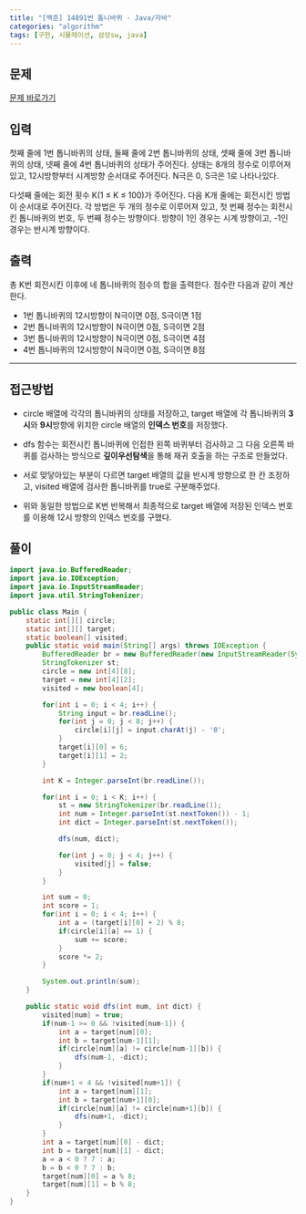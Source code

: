 ```yaml
---
title: "[백준] 14891번 톱니바퀴 - Java/자바"
categories: "algorithm"
tags: [구현, 시뮬레이션, 삼성sw, java]
---
```


## 문제

[문제 바로가기](https://www.acmicpc.net/problem/14891)

## 입력

첫째 줄에 1번 톱니바퀴의 상태, 둘째 줄에 2번 톱니바퀴의 상태, 셋째 줄에 3번 톱니바퀴의 상태, 넷째 줄에 4번 톱니바퀴의 상태가 주어진다. 상태는 8개의 정수로 이루어져 있고, 12시방향부터 시계방향 순서대로 주어진다. N극은 0, S극은 1로 나타나있다.

다섯째 줄에는 회전 횟수 K(1 ≤ K ≤ 100)가 주어진다. 다음 K개 줄에는 회전시킨 방법이 순서대로 주어진다. 각 방법은 두 개의 정수로 이루어져 있고, 첫 번째 정수는 회전시킨 톱니바퀴의 번호, 두 번째 정수는 방향이다. 방향이 1인 경우는 시계 방향이고, -1인 경우는 반시계 방향이다.

## 출력

총 K번 회전시킨 이후에 네 톱니바퀴의 점수의 합을 출력한다. 점수란 다음과 같이 계산한다.

- 1번 톱니바퀴의 12시방향이 N극이면 0점, S극이면 1점
- 2번 톱니바퀴의 12시방향이 N극이면 0점, S극이면 2점
- 3번 톱니바퀴의 12시방향이 N극이면 0점, S극이면 4점
- 4번 톱니바퀴의 12시방향이 N극이면 0점, S극이면 8점



---



## 접근방법

- circle 배열에 각각의 톱니바퀴의 상태를 저장하고, target 배열에 각 톱니바퀴의 **3시**와 **9시**방향에 위치한 circle 배열의 **인덱스 번호**를 저장했다. 

- dfs 함수는 회전시킨 톱니바퀴에 인접한 왼쪽 바퀴부터 검사하고 그 다음 오른쪽 바퀴를 검사하는 방식으로 **깊이우선탐색**을 통해 재귀 호출을 하는 구조로 만들었다. 

- 서로 맞닿아있는 부분이 다르면 target 배열의 값을 반시계 방향으로 한 칸 조정하고, visited 배열에 검사한 톱니바퀴를 true로 구분해주었다.

- 위와 동일한 방법으로 K번 반복해서 최종적으로 target 배열에 저장된 인덱스 번호를 이용해 12시 방향의 인덱스 번호를 구했다.



## 풀이

```java
import java.io.BufferedReader;
import java.io.IOException;
import java.io.InputStreamReader;
import java.util.StringTokenizer;

public class Main {
    static int[][] circle;
    static int[][] target;
    static boolean[] visited;
    public static void main(String[] args) throws IOException {
        BufferedReader br = new BufferedReader(new InputStreamReader(System.in));
        StringTokenizer st;
        circle = new int[4][8];
        target = new int[4][2];
        visited = new boolean[4];

        for(int i = 0; i < 4; i++) {
            String input = br.readLine();
            for(int j = 0; j < 8; j++) {
                circle[i][j] = input.charAt(j) - '0';
            }
            target[i][0] = 6;
            target[i][1] = 2;
        }

        int K = Integer.parseInt(br.readLine());

        for(int i = 0; i < K; i++) {
            st = new StringTokenizer(br.readLine());
            int num = Integer.parseInt(st.nextToken()) - 1;
            int dict = Integer.parseInt(st.nextToken());

            dfs(num, dict);

            for(int j = 0; j < 4; j++) {
                visited[j] = false;
            }
        }

        int sum = 0;
        int score = 1;
        for(int i = 0; i < 4; i++) {
            int a = (target[i][0] + 2) % 8;
            if(circle[i][a] == 1) {
                sum += score;
            }
            score *= 2;
        }

        System.out.println(sum);
    }

    public static void dfs(int num, int dict) {
        visited[num] = true;
        if(num-1 >= 0 && !visited[num-1]) {
            int a = target[num][0];
            int b = target[num-1][1];
            if(circle[num][a] != circle[num-1][b]) {
                dfs(num-1, -dict);
            }
        }
        if(num+1 < 4 && !visited[num+1]) {
            int a = target[num][1];
            int b = target[num+1][0];
            if(circle[num][a] != circle[num+1][b]) {
                dfs(num+1, -dict);
            }
        }
        int a = target[num][0] - dict;
        int b = target[num][1] - dict;
        a = a < 0 ? 7 : a;
        b = b < 0 ? 7 : b;
        target[num][0] = a % 8;
        target[num][1] = b % 8;
    }
}
```

